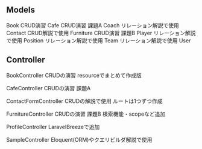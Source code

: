 ## Models
Book CRUD演習
Cafe CRUD演習 課題A
Coach リレーション解説で使用
Contact  CRUD解説で使用
Furniture CRUD演習 課題B
Player リレーション解説で使用
Position リレーション解説で使用
Team リレーション解説で使用
User

## Controller
BookController
  CRUDの演習 resourceでまとめて作成版

CafeController
  CRUDの演習 課題A

ContactFormController
  CRUDの解説で使用 ルートは1つずつ作成

FurnitureController
  CRUDの演習 課題B
  検索機能・scopeなど追加

ProfileController
  LaravelBreezeで追加

SampleController
  Eloquent(ORM)やクエリビルダ解説で使用
